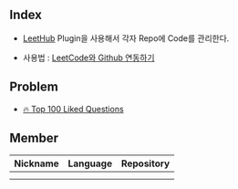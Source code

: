 ## Index

* [LeetHub](https://github.com/QasimWani/LeetHub) Plugin을 사용해서 각자 Repo에 Code를 관리한다.

* 사용법 : [LeetCode와 Github 연동하기](https://blog.naver.com/adamdoha/222339579487)


## Problem

* [🔥 Top 100 Liked Questions](https://leetcode.com/problemset/all/?listId=79h8rn6)


## Member

| Nickname | Language | Repository |
|:---|:---:|:---:|
| | | |
| | | | 

